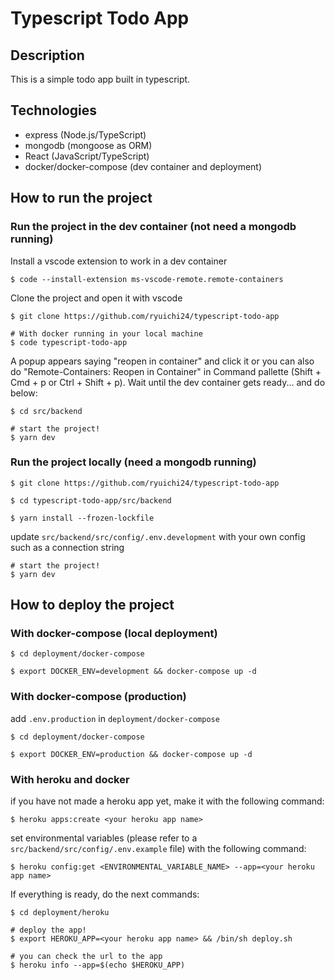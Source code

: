 # Typescript Todo App

## Description

This is a simple todo app built in typescript.

## Technologies

- express (Node.js/TypeScript)
- mongodb (mongoose as ORM)
- React (JavaScript/TypeScript)
- docker/docker-compose (dev container and deployment)

## How to run the project

### Run the project in the dev container (not need a mongodb running)
Install a vscode extension to work in a dev container

```
$ code --install-extension ms-vscode-remote.remote-containers
```
Clone the project and open it with vscode
```
$ git clone https://github.com/ryuichi24/typescript-todo-app

# With docker running in your local machine
$ code typescript-todo-app
```

A popup appears saying "reopen in container" and click it
or you can also do "Remote-Containers: Reopen in Container"
in Command pallette (Shift + Cmd + p or Ctrl + Shift + p).
Wait until the dev container gets ready... and do below:



```
$ cd src/backend

# start the project!
$ yarn dev
```

### Run the project locally (need a mongodb running)

```
$ git clone https://github.com/ryuichi24/typescript-todo-app

$ cd typescript-todo-app/src/backend

$ yarn install --frozen-lockfile
```
update `src/backend/src/config/.env.development` with your own config such as a connection string

```
# start the project!
$ yarn dev
```


## How to deploy the project

### With docker-compose (local deployment)
```
$ cd deployment/docker-compose

$ export DOCKER_ENV=development && docker-compose up -d
```

### With docker-compose (production)
add `.env.production` in `deployment/docker-compose`
```
$ cd deployment/docker-compose

$ export DOCKER_ENV=production && docker-compose up -d
```

### With heroku and docker
if you have not made a heroku app yet, make it with the following command:
```
$ heroku apps:create <your heroku app name>
```
set environmental variables (please refer to a `src/backend/src/config/.env.example` file) with the following command:

```
$ heroku config:get <ENVIRONMENTAL_VARIABLE_NAME> --app=<your heroku app name>
```
If everything is ready, do the next commands:

```
$ cd deployment/heroku

# deploy the app!
$ export HEROKU_APP=<your heroku app name> && /bin/sh deploy.sh

# you can check the url to the app
$ heroku info --app=$(echo $HEROKU_APP)
```